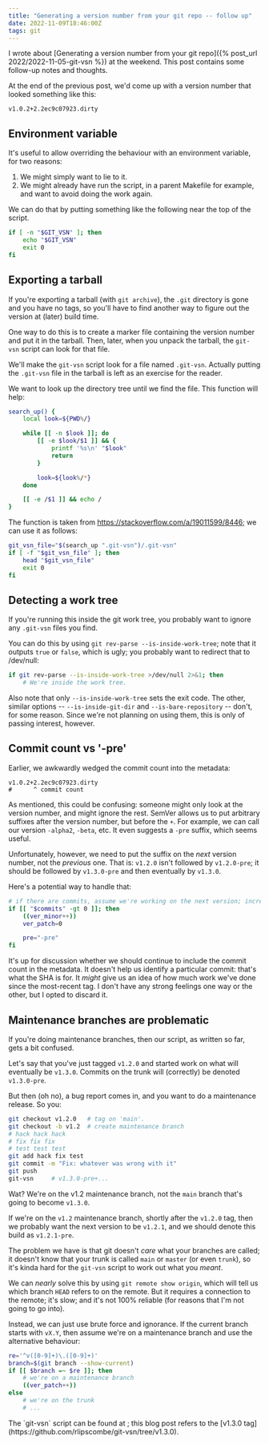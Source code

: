 ```yaml
---
title: "Generating a version number from your git repo -- follow up"
date: 2022-11-09T18:46:00Z
tags: git
---
```


I wrote about [Generating a version number from your git repo]({% post_url 2022/2022-11-05-git-vsn %}) at the weekend. This post contains some follow-up notes and thoughts.

At the end of the previous post, we'd come up with a version number that looked something like this:

```
v1.0.2+2.2ec9c07923.dirty
```

## Environment variable

It's useful to allow overriding the behaviour with an environment variable, for two reasons:

1. We might simply want to lie to it.
2. We might already have run the script, in a parent Makefile for example, and want to avoid doing the work again.

We can do that by putting something like the following near the top of the script.

```bash
if [ -n "$GIT_VSN" ]; then
    echo "$GIT_VSN"
    exit 0
fi
```

## Exporting a tarball

If you're exporting a tarball (with `git archive`), the `.git` directory is gone and you have no tags, so you'll have to
find another way to figure out the version at (later) build time.

One way to do this is to create a marker file containing the version number and put it in the tarball. Then, later, when
you unpack the tarball, the `git-vsn` script can look for that file.

We'll make the `git-vsn` script look for a file named `.git-vsn`. Actually putting the `.git-vsn` file in the tarball is
left as an exercise for the reader.

We want to look up the directory tree until we find the file. This function will help:

```bash
search_up() {
    local look=${PWD%/}

    while [[ -n $look ]]; do
        [[ -e $look/$1 ]] && {
            printf '%s\n' "$look"
            return
        }

        look=${look%/*}
    done

    [[ -e /$1 ]] && echo /
}
```

The function is taken from https://stackoverflow.com/a/19011599/8446; we can use it as follows:

```bash
git_vsn_file="$(search_up ".git-vsn")/.git-vsn"
if [ -f "$git_vsn_file" ]; then
    head "$git_vsn_file"
    exit 0
fi
```

## Detecting a work tree

If you're running this inside the git work tree, you probably want to ignore any `.git-vsn` files you find.

You can do this by using `git rev-parse --is-inside-work-tree`; note that it outputs `true` or `false`, which is ugly;
you probably want to redirect that to /dev/null:

```bash
if git rev-parse --is-inside-work-tree >/dev/null 2>&1; then
    # We're inside the work tree.
```

Also note that only `--is-inside-work-tree` sets the exit code. The other, similar options -- `--is-inside-git-dir` and
`--is-bare-repository` -- don't, for some reason. Since we're not planning on using them, this is only of passing
interest, however.

## Commit count vs '-pre'

Earlier, we awkwardly wedged the commit count into the metadata:

```
v1.0.2+2.2ec9c07923.dirty
#      ^ commit count
```

As mentioned, this could be confusing: someone might only look at the version number, and might ignore the rest. SemVer allows us to put arbitrary suffixes after the version number, but before the `+`. For example, we can call our version `-alpha2`, `-beta`, etc. It even suggests a `-pre` suffix, which seems useful.

Unfortunately, however, we need to put the suffix on the _next_ version number, not the _previous_ one. That is:
`v1.2.0` isn't followed by `v1.2.0-pre`; it should be followed by `v1.3.0-pre` and then eventually by `v1.3.0`.

Here's a potential way to handle that:

```bash
# if there are commits, assume we're working on the next version; increment minor, clear patch and add a -pre suffix.
if [[ "$commits" -gt 0 ]]; then
    ((ver_minor++))
    ver_patch=0

    pre="-pre"
fi
```

It's up for discussion whether we should continue to include the commit count in the metadata. It doesn't help us
identify a particular commit: that's what the SHA is for. It _might_ give us an idea of how much work we've done since
the most-recent tag. I don't have any strong feelings one way or the other, but I opted to discard it.

## Maintenance branches are problematic

If you're doing maintenance branches, then our script, as written so far, gets a bit confused.

Let's say that you've just tagged `v1.2.0` and started work on what will eventually be `v1.3.0`. Commits on the trunk will (correctly) be denoted `v1.3.0-pre`.

But then (oh no), a bug report comes in, and you want to do a maintenance release. So you:

```bash
git checkout v1.2.0   # tag on 'main'.
git checkout -b v1.2  # create maintenance branch
# hack hack hack
# fix fix fix
# test test test
git add hack fix test
git commit -m "Fix: whatever was wrong with it"
git push
git-vsn     # v1.3.0-pre+...
```

Wat? We're on the v1.2 maintenance branch, not the `main` branch that's going to become `v1.3.0`.

If we're on the `v1.2` maintenance branch, shortly after the `v1.2.0` tag, then we probably want the next version to be
`v1.2.1`, and we should denote this build as `v1.2.1-pre`.

The problem we have is that git doesn't _care_ what your branches are called; it doesn't know that your trunk is called
`main` or `master` (or even `trunk`), so it's kinda hard for the `git-vsn` script to work out what you _meant_.

We can _nearly_ solve this by using `git remote show origin`, which will tell us which branch `HEAD` refers to on the
remote. But it requires a connection to the remote; it's slow; and it's not 100% reliable (for reasons that I'm not
going to go into).

Instead, we can just use brute force and ignorance. If the current branch starts with `vX.Y`, then assume we're on a
maintenance branch and use the alternative behaviour:

```bash
re='^v([0-9]+)\.([0-9]+)'
branch=$(git branch --show-current)
if [[ $branch =~ $re ]]; then
    # we're on a maintenance branch
    ((ver_patch++))
else
    # we're on the trunk
    # ...
```

<div class="callout callout-info" markdown="span">
The `git-vsn` script can be found at <https://github.com/rlipscombe/git-vsn>; this blog post refers to the
[v1.3.0 tag](https://github.com/rlipscombe/git-vsn/tree/v1.3.0).
</div>
